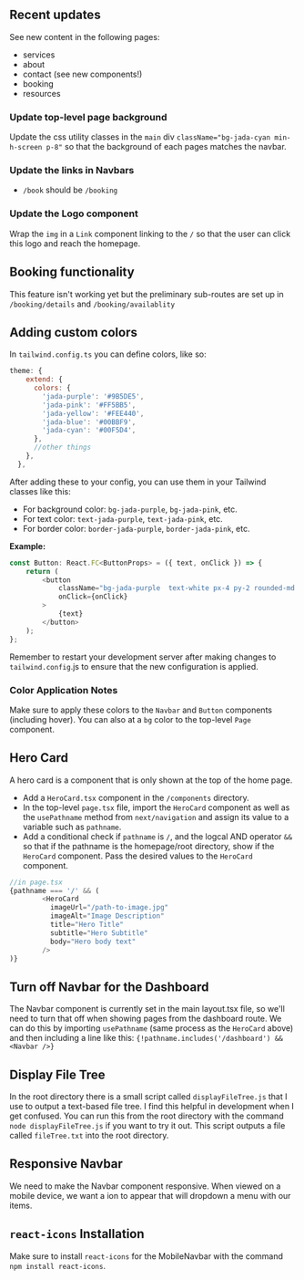 ## Recent updates
See new content in the following pages:
- services
- about
- contact (see new components!)
- booking
- resources

### Update top-level page background
Update the css utility classes in the `main` div `className="bg-jada-cyan min-h-screen p-8"` so that the background of each pages matches the navbar.

### Update the links in Navbars
- `/book` should be `/booking`

### Update the Logo component
Wrap the `img` in a `Link` component linking to the `/` so that the user can click this logo and reach the homepage.

## Booking functionality
This feature isn't working yet but the preliminary sub-routes are set up in `/booking/details` and `/booking/availablity`

## Adding custom colors

In `tailwind.config.ts` you can define colors, like so:
```js
theme: {
    extend: {
      colors: {
        'jada-purple': '#9B5DE5',
        'jada-pink': '#FF5BB5',
        'jada-yellow': '#FEE440',
        'jada-blue': '#00BBF9',
        'jada-cyan': '#00F5D4',
      },
      //other things
    },
  },
  ```

After adding these to your config, you can use them in your Tailwind classes like this:

- For background color: `bg-jada-purple`, `bg-jada-pink`, etc.
- For text color: `text-jada-purple`, `text-jada-pink`, etc.
- For border color: `border-jada-purple`, `border-jada-pink`, etc.

**Example:**
```js
const Button: React.FC<ButtonProps> = ({ text, onClick }) => {
    return (
        <button 
            className="bg-jada-purple  text-white px-4 py-2 rounded-md text-lg font-semibold hover:bg-jada-pink transition-colors"
            onClick={onClick}
        >
            {text}
        </button>
    );
};

```

Remember to restart your development server after making changes to `tailwind.config`.js to ensure that the new configuration is applied.

### Color Application Notes
Make sure to apply these colors to the `Navbar` and `Button` components (including hover). You can also at a `bg` color to the top-level `Page` component.


## Hero Card
A hero card is a component that is only shown at the top of the home page. 

- Add a `HeroCard.tsx` component in the `/components` directory.
- In the top-level `page.tsx` file, import the `HeroCard` component as well as the `usePathname` method from `next/navigation` and assign its value to a variable such as `pathname`.
- Add a conditional check if `pathname` is `/`, and the logcal AND operator `&&` so that if the pathname is the homepage/root directory, show if the `HeroCard` component. Pass the desired values to the `HeroCard` component.

```javascript
//in page.tsx
{pathname === '/' && (
        <HeroCard
          imageUrl="/path-to-image.jpg"
          imageAlt="Image Description"
          title="Hero Title"
          subtitle="Hero Subtitle"
          body="Hero body text"
        />
)}
```

## Turn off Navbar for the Dashboard
The Navbar component is currently set in the main layout.tsx file, so we'll need to turn that off when showing pages from the dashboard route. We can do this by importing `usePathname` (same process as the `HeroCard` above) and then including a line like this:
 `{!pathname.includes('/dashboard') && <Navbar />}`

## Display File Tree

In the root directory there is a small script called `displayFileTree.js` that I use to output a text-based file tree. I find this helpful in development when I get confused. You can run this from the root directory with the command `node displayFileTree.js` if you want to try it out. This script outputs a file called `fileTree.txt` into the root directory.

## Responsive Navbar
We need to make the Navbar component responsive. When viewed on a mobile device, we want a ion to appear that will dropdown a menu with our items.

## `react-icons` Installation
Make sure to install `react-icons` for the MobileNavbar with the command `npm install react-icons`.



